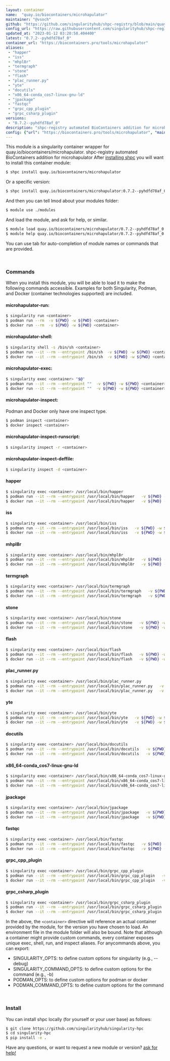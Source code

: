```yaml
---
layout: container
name:  "quay.io/biocontainers/microhapulator"
maintainer: "@vsoch"
github: "https://github.com/singularityhub/shpc-registry/blob/main/quay.io/biocontainers/microhapulator/container.yaml"
config_url: "https://raw.githubusercontent.com/singularityhub/shpc-registry/main/quay.io/biocontainers/microhapulator/container.yaml"
updated_at: "2023-01-12 03:20:58.404400"
latest: "0.7.2--pyhdfd78af_0"
container_url: "https://biocontainers.pro/tools/microhapulator"
aliases:
 - "happer"
 - "iss"
 - "mhpl8r"
 - "termgraph"
 - "stone"
 - "flash"
 - "plac_runner.py"
 - "yte"
 - "docutils"
 - "x86_64-conda_cos7-linux-gnu-ld"
 - "jpackage"
 - "fastqc"
 - "grpc_cpp_plugin"
 - "grpc_csharp_plugin"
versions:
 - "0.7.2--pyhdfd78af_0"
description: "shpc-registry automated BioContainers addition for microhapulator"
config: {"url": "https://biocontainers.pro/tools/microhapulator", "maintainer": "@vsoch", "description": "shpc-registry automated BioContainers addition for microhapulator", "latest": {"0.7.2--pyhdfd78af_0": "sha256:c542f99626c3034d8042a28174a40f661b8318e039ebc46dbe51818f481f9973"}, "tags": {"0.7.2--pyhdfd78af_0": "sha256:c542f99626c3034d8042a28174a40f661b8318e039ebc46dbe51818f481f9973"}, "docker": "quay.io/biocontainers/microhapulator", "aliases": {"happer": "/usr/local/bin/happer", "iss": "/usr/local/bin/iss", "mhpl8r": "/usr/local/bin/mhpl8r", "termgraph": "/usr/local/bin/termgraph", "stone": "/usr/local/bin/stone", "flash": "/usr/local/bin/flash", "plac_runner.py": "/usr/local/bin/plac_runner.py", "yte": "/usr/local/bin/yte", "docutils": "/usr/local/bin/docutils", "x86_64-conda_cos7-linux-gnu-ld": "/usr/local/bin/x86_64-conda_cos7-linux-gnu-ld", "jpackage": "/usr/local/bin/jpackage", "fastqc": "/usr/local/bin/fastqc", "grpc_cpp_plugin": "/usr/local/bin/grpc_cpp_plugin", "grpc_csharp_plugin": "/usr/local/bin/grpc_csharp_plugin"}}
---
```


This module is a singularity container wrapper for quay.io/biocontainers/microhapulator.
shpc-registry automated BioContainers addition for microhapulator
After [installing shpc](#install) you will want to install this container module:


```bash
$ shpc install quay.io/biocontainers/microhapulator
```

Or a specific version:

```bash
$ shpc install quay.io/biocontainers/microhapulator:0.7.2--pyhdfd78af_0
```

And then you can tell lmod about your modules folder:

```bash
$ module use ./modules
```

And load the module, and ask for help, or similar.

```bash
$ module load quay.io/biocontainers/microhapulator/0.7.2--pyhdfd78af_0
$ module help quay.io/biocontainers/microhapulator/0.7.2--pyhdfd78af_0
```

You can use tab for auto-completion of module names or commands that are provided.

<br>

### Commands

When you install this module, you will be able to load it to make the following commands accessible.
Examples for both Singularity, Podman, and Docker (container technologies supported) are included.

#### microhapulator-run:

```bash
$ singularity run <container>
$ podman run --rm  -v ${PWD} -w ${PWD} <container>
$ docker run --rm  -v ${PWD} -w ${PWD} <container>
```

#### microhapulator-shell:

```bash
$ singularity shell -s /bin/sh <container>
$ podman run --it --rm --entrypoint /bin/sh  -v ${PWD} -w ${PWD} <container>
$ docker run --it --rm --entrypoint /bin/sh  -v ${PWD} -w ${PWD} <container>
```

#### microhapulator-exec:

```bash
$ singularity exec <container> "$@"
$ podman run --it --rm --entrypoint ""  -v ${PWD} -w ${PWD} <container> "$@"
$ docker run --it --rm --entrypoint ""  -v ${PWD} -w ${PWD} <container> "$@"
```

#### microhapulator-inspect:

Podman and Docker only have one inspect type.

```bash
$ podman inspect <container>
$ docker inspect <container>
```

#### microhapulator-inspect-runscript:

```bash
$ singularity inspect -r <container>
```

#### microhapulator-inspect-deffile:

```bash
$ singularity inspect -d <container>
```


#### happer

```bash
$ singularity exec <container> /usr/local/bin/happer
$ podman run --it --rm --entrypoint /usr/local/bin/happer   -v ${PWD} -w ${PWD} <container> -c " $@"
$ docker run --it --rm --entrypoint /usr/local/bin/happer   -v ${PWD} -w ${PWD} <container> -c " $@"
```


#### iss

```bash
$ singularity exec <container> /usr/local/bin/iss
$ podman run --it --rm --entrypoint /usr/local/bin/iss   -v ${PWD} -w ${PWD} <container> -c " $@"
$ docker run --it --rm --entrypoint /usr/local/bin/iss   -v ${PWD} -w ${PWD} <container> -c " $@"
```


#### mhpl8r

```bash
$ singularity exec <container> /usr/local/bin/mhpl8r
$ podman run --it --rm --entrypoint /usr/local/bin/mhpl8r   -v ${PWD} -w ${PWD} <container> -c " $@"
$ docker run --it --rm --entrypoint /usr/local/bin/mhpl8r   -v ${PWD} -w ${PWD} <container> -c " $@"
```


#### termgraph

```bash
$ singularity exec <container> /usr/local/bin/termgraph
$ podman run --it --rm --entrypoint /usr/local/bin/termgraph   -v ${PWD} -w ${PWD} <container> -c " $@"
$ docker run --it --rm --entrypoint /usr/local/bin/termgraph   -v ${PWD} -w ${PWD} <container> -c " $@"
```


#### stone

```bash
$ singularity exec <container> /usr/local/bin/stone
$ podman run --it --rm --entrypoint /usr/local/bin/stone   -v ${PWD} -w ${PWD} <container> -c " $@"
$ docker run --it --rm --entrypoint /usr/local/bin/stone   -v ${PWD} -w ${PWD} <container> -c " $@"
```


#### flash

```bash
$ singularity exec <container> /usr/local/bin/flash
$ podman run --it --rm --entrypoint /usr/local/bin/flash   -v ${PWD} -w ${PWD} <container> -c " $@"
$ docker run --it --rm --entrypoint /usr/local/bin/flash   -v ${PWD} -w ${PWD} <container> -c " $@"
```


#### plac_runner.py

```bash
$ singularity exec <container> /usr/local/bin/plac_runner.py
$ podman run --it --rm --entrypoint /usr/local/bin/plac_runner.py   -v ${PWD} -w ${PWD} <container> -c " $@"
$ docker run --it --rm --entrypoint /usr/local/bin/plac_runner.py   -v ${PWD} -w ${PWD} <container> -c " $@"
```


#### yte

```bash
$ singularity exec <container> /usr/local/bin/yte
$ podman run --it --rm --entrypoint /usr/local/bin/yte   -v ${PWD} -w ${PWD} <container> -c " $@"
$ docker run --it --rm --entrypoint /usr/local/bin/yte   -v ${PWD} -w ${PWD} <container> -c " $@"
```


#### docutils

```bash
$ singularity exec <container> /usr/local/bin/docutils
$ podman run --it --rm --entrypoint /usr/local/bin/docutils   -v ${PWD} -w ${PWD} <container> -c " $@"
$ docker run --it --rm --entrypoint /usr/local/bin/docutils   -v ${PWD} -w ${PWD} <container> -c " $@"
```


#### x86_64-conda_cos7-linux-gnu-ld

```bash
$ singularity exec <container> /usr/local/bin/x86_64-conda_cos7-linux-gnu-ld
$ podman run --it --rm --entrypoint /usr/local/bin/x86_64-conda_cos7-linux-gnu-ld   -v ${PWD} -w ${PWD} <container> -c " $@"
$ docker run --it --rm --entrypoint /usr/local/bin/x86_64-conda_cos7-linux-gnu-ld   -v ${PWD} -w ${PWD} <container> -c " $@"
```


#### jpackage

```bash
$ singularity exec <container> /usr/local/bin/jpackage
$ podman run --it --rm --entrypoint /usr/local/bin/jpackage   -v ${PWD} -w ${PWD} <container> -c " $@"
$ docker run --it --rm --entrypoint /usr/local/bin/jpackage   -v ${PWD} -w ${PWD} <container> -c " $@"
```


#### fastqc

```bash
$ singularity exec <container> /usr/local/bin/fastqc
$ podman run --it --rm --entrypoint /usr/local/bin/fastqc   -v ${PWD} -w ${PWD} <container> -c " $@"
$ docker run --it --rm --entrypoint /usr/local/bin/fastqc   -v ${PWD} -w ${PWD} <container> -c " $@"
```


#### grpc_cpp_plugin

```bash
$ singularity exec <container> /usr/local/bin/grpc_cpp_plugin
$ podman run --it --rm --entrypoint /usr/local/bin/grpc_cpp_plugin   -v ${PWD} -w ${PWD} <container> -c " $@"
$ docker run --it --rm --entrypoint /usr/local/bin/grpc_cpp_plugin   -v ${PWD} -w ${PWD} <container> -c " $@"
```


#### grpc_csharp_plugin

```bash
$ singularity exec <container> /usr/local/bin/grpc_csharp_plugin
$ podman run --it --rm --entrypoint /usr/local/bin/grpc_csharp_plugin   -v ${PWD} -w ${PWD} <container> -c " $@"
$ docker run --it --rm --entrypoint /usr/local/bin/grpc_csharp_plugin   -v ${PWD} -w ${PWD} <container> -c " $@"
```



In the above, the `<container>` directive will reference an actual container provided
by the module, for the version you have chosen to load. An environment file in the
module folder will also be bound. Note that although a container
might provide custom commands, every container exposes unique exec, shell, run, and
inspect aliases. For anycommands above, you can export:

 - SINGULARITY_OPTS: to define custom options for singularity (e.g., --debug)
 - SINGULARITY_COMMAND_OPTS: to define custom options for the command (e.g., -b)
 - PODMAN_OPTS: to define custom options for podman or docker
 - PODMAN_COMMAND_OPTS: to define custom options for the command

<br>

### Install

You can install shpc locally (for yourself or your user base) as follows:

```bash
$ git clone https://github.com/singularityhub/singularity-hpc
$ cd singularity-hpc
$ pip install -e .
```

Have any questions, or want to request a new module or version? [ask for help!](https://github.com/singularityhub/singularity-hpc/issues)